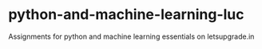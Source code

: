 # python-and-machine-learning-luc
Assignments for python and machine learning essentials on letsupgrade.in
